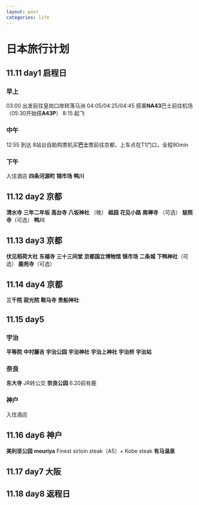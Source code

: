 ```yaml
---
layout: post
categories: life
---
```


# 日本旅行计划

## 11.11 day1 启程日

### 早上
03:00 出发前往皇岗口岸转落马洲
04:05/04:25/04:45 搭乘**NA43**巴士前往机场（05:30开始搭**A43P**）
8:15 起飞

### 中午
12:55 到达 8站台自助购票机买**巴士**票前往京都，上车点在T1门口，全程90min

### 下午
入住酒店
**四条河源町**
**锦市场**
**鸭川**

## 11.12 day2 京都


**清水寺**
**三年二年坂**
**高台寺**
**八坂神社** （晚）
**祗园**
**花见小路**
**南禅寺** （可选）
**慈照寺**（可选）
**鸭川**

## 11.13 day3 京都

**伏见稻荷大社**
**东福寺**
**三十三间堂**
**京都国立博物馆** 
**锦市场**
**二条城**
**下鸭神社**（可选）
**鹿苑寺**（可选）

## 11.14 day4 京都

**三千院**
**寂光院**
**鞍马寺**
**贵船神社**·

## 11.15 day5

### 宇治
**平等院**
**中村藤吉**
**宇治公园**
**宇治神社**
**宇治上神社**
**宇治桥**
**宇治站**

### 奈良
**东大寺** JR转公交
**奈良公园** 6.20前有鹿

### 神户
入住酒店

## 11.16 day6 神户
**美利坚公园**
**mouriya** Finest sirloin steak（A5）+ Kobe steak
**有马温泉**

## 11.17 day7 大阪

## 11.18 day8 返程日

